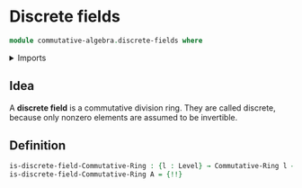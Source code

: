 # Discrete fields

```agda
module commutative-algebra.discrete-fields where
```

<details><summary>Imports</summary>

```agda
open import commutative-algebra.commutative-rings

open import foundation.universe-levels

open import ring-theory.division-rings
```

</details>

## Idea

A **discrete field** is a commutative division ring. They are called discrete,
because only nonzero elements are assumed to be invertible.

## Definition

```agda
is-discrete-field-Commutative-Ring : {l : Level} → Commutative-Ring l → UU l
is-discrete-field-Commutative-Ring A = {!!}
```
